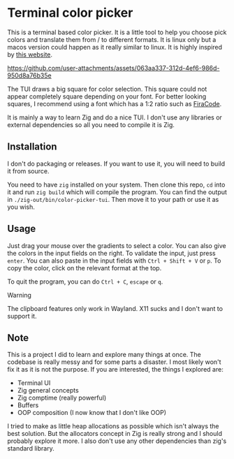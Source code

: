 # Terminal color picker

This is a terminal based color picker. It is a little tool to help you choose
pick colors and translate them from / to different formats. It is linux only but
a macos version could happen as it really similar to linux. It is highly
inspired by [this website](https://htmlcolorcodes.com/).

<https://github.com/user-attachments/assets/063aa337-312d-4ef6-986d-950d8a76b35e>

The TUI draws a big square for color selection. This square could not appear
completely square depending on your font. For better looking squares, I
recommend using a font which has a 1:2 ratio such as
[FiraCode](https://github.com/tonsky/FiraCode).

It is mainly a way to learn Zig and do a nice TUI. I don't use any
libraries or external dependencies so all you need to compile it is Zig.

## Installation

I don't do packaging or releases. If you want to use it, you will need to build
it from source.

You need to have `zig` installed on your system. Then clone this repo, `cd` into
it and run `zig build` which will compile the program. You can find the output
in `./zig-out/bin/color-picker-tui`. Then move it to your path or use it as you
wish.

## Usage

Just drag your mouse over the gradients to select a color. You can also give the
colors in the input fields on the right. To validate the input, just press `enter`.
You can also paste in the input fields with `Ctrl + Shift + V` or `p`. To copy the
color, click on the relevant format at the top. 

To quit the program, you can do `Ctrl + C`, `escape` or `q`. 

> [!WARNING]
> The clipboard features only work in Wayland. X11 sucks and I don't
> want to support it.

## Note

This is a project I did to learn and explore many things at once. The codebase
is really messy and for some parts a disaster. I most likely won't fix it as
it is not the purpose. If you are interested, the things I explored are:
- Terminal UI
- Zig general concepts
- Zig comptime (really powerful)
- Buffers
- OOP composition (I now know that I don't like OOP)

I tried to make as little heap allocations as possible which isn't always the best
solution. But the allocators concept in Zig is really strong and I should probably
explore it more. I also don't use any other dependencies than zig's standard library. 

